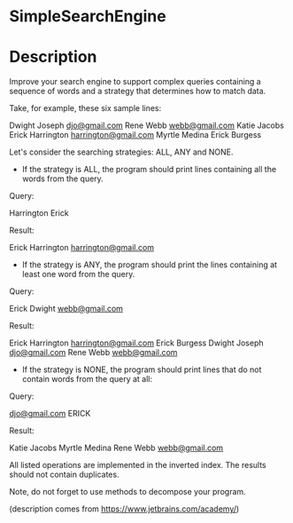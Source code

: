 # SimpleSearchEngine

# Description
Improve your search engine to support complex queries containing a sequence of words and a strategy that determines how to match data.

Take, for example, these six sample lines:

Dwight Joseph djo@gmail.com
Rene Webb webb@gmail.com
Katie Jacobs
Erick Harrington harrington@gmail.com
Myrtle Medina
Erick Burgess

Let's consider the searching strategies: ALL, ANY and NONE.

* If the strategy is ALL, the program should print lines containing all the words from the query.

Query:

Harrington Erick

Result:

Erick Harrington harrington@gmail.com

* If the strategy is ANY, the program should print the lines containing at least one word from the query.

Query:

Erick Dwight webb@gmail.com

Result:

Erick Harrington harrington@gmail.com
Erick Burgess
Dwight Joseph djo@gmail.com
Rene Webb webb@gmail.com

* If the strategy is NONE, the program should print lines that do not contain words from the query at all:

Query:

djo@gmail.com ERICK

Result:

Katie Jacobs
Myrtle Medina
Rene Webb webb@gmail.com

All listed operations are implemented in the inverted index. The results should not contain duplicates.

Note, do not forget to use methods to decompose your program.

(description comes from https://www.jetbrains.com/academy/)
